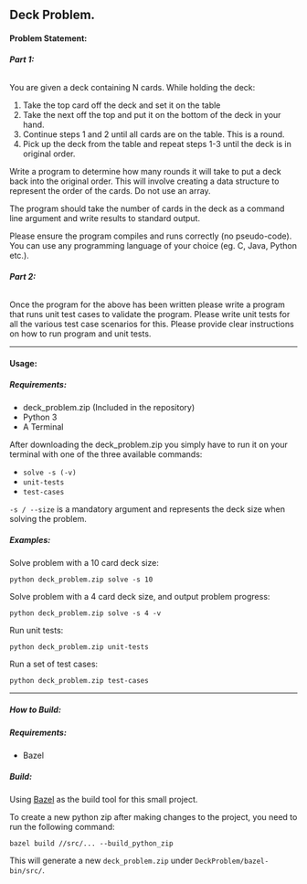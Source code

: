 ## Deck Problem.

#### **Problem Statement:**

###### **Part 1:**

You are given a deck containing N cards. While holding the deck:

1. Take the top card off the deck and set it on the table
2. Take the next off the top and put it on the bottom of the deck in your hand.
3. Continue steps 1 and 2 until all cards are on the table. This is a round.
4. Pick up the deck from the table and repeat steps 1-3 until the deck is in original order.

Write a program to determine how many rounds it will take to put a deck back into the original order. This will involve creating a data structure to represent the order of the cards. Do not use an array.

The program should take the number of cards in the deck as a command line argument and write results to standard output.

Please ensure the program compiles and runs correctly (no pseudo-code). You can use any programming language of your choice (eg. C, Java, Python etc.).


###### **Part 2:**

Once the program for the above has been written please write a program that runs unit test cases to validate the program. Please write unit tests for all the various test case scenarios for this.
Please provide clear instructions on how to run program and unit tests.


---

#### **Usage:**

##### Requirements:
- deck_problem.zip (Included in the repository)
- Python 3
- A Terminal



After downloading the deck_problem.zip you simply have to run it on your terminal with one of the three available commands:
- `solve -s (-v)`
- `unit-tests`
- `test-cases`

`-s / --size` is a mandatory argument and represents the deck size when solving the problem.

##### Examples:

Solve problem with a 10 card deck size:

`python deck_problem.zip solve -s 10`

Solve problem with a 4 card deck size, and output problem progress:

`python deck_problem.zip solve -s 4 -v`

Run unit tests:

`python deck_problem.zip unit-tests`

Run a set of test cases:

`python deck_problem.zip test-cases`


---

##### **How to Build:**

##### Requirements:
- Bazel


##### Build:
Using [Bazel](https://github.com/bazelbuild/bazel) as the build tool for this small project.

To create a new python zip after making changes to the project, you need to run the following command:

`bazel build //src/... --build_python_zip`

This will generate a new `deck_problem.zip` under `DeckProblem/bazel-bin/src/`.